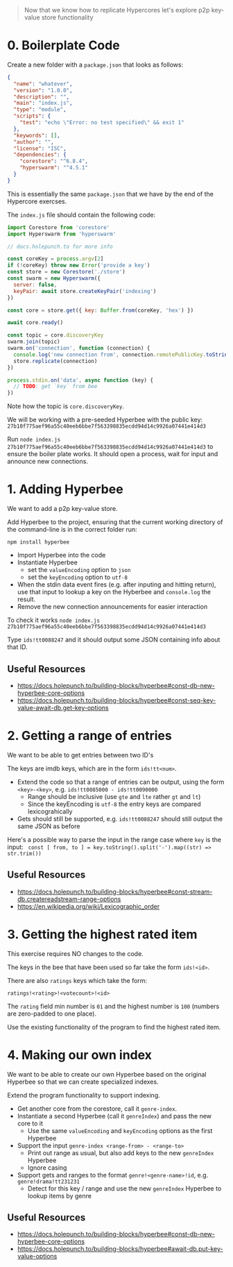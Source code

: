> Now that we know how to replicate Hypercores let's explore p2p key-value store functionality

# 0. Boilerplate Code

Create a new folder with a `package.json` that looks as follows: 

```json
{
  "name": "whatever",
  "version": "1.0.0",
  "description": "",
  "main": "index.js",
  "type": "module",
  "scripts": {
    "test": "echo \"Error: no test specified\" && exit 1"
  },
  "keywords": [],
  "author": "",
  "license": "ISC",
  "dependencies": {
    "corestore": "^6.8.4",
    "hyperswarm": "^4.5.1"
  }
}
```

This is essentially the same `package.json` that we have by the end of the Hypercore exercses.

The `index.js` file should contain the following code:

```js
import Corestore from 'corestore'
import Hyperswarm from 'hyperswarm'

// docs.holepunch.to for more info

const coreKey = process.argv[2]
if (!coreKey) throw new Error('provide a key')
const store = new Corestore('./store')
const swarm = new Hyperswarm({
  server: false,
  keyPair: await store.createKeyPair('indexing')
})

const core = store.get({ key: Buffer.from(coreKey, 'hex') })

await core.ready()

const topic = core.discoveryKey
swarm.join(topic)
swarm.on('connection', function (connection) {
  console.log('new connection from', connection.remotePublicKey.toString('hex'))
  store.replicate(connection)
})

process.stdin.on('data', async function (key) {
  // TODO: get `key` from bee
})
```

Note how the topic is `core.discoveryKey`.

We will be working with a pre-seeded Hyperbee with the public key: `27b10f775aef96a55c40eeb6bbe7f563398835ecdd94d14c9926a07441e414d3`

Run `node index.js 27b10f775aef96a55c40eeb6bbe7f563398835ecdd94d14c9926a07441e414d3` to ensure the boiler plate works. It should open a process, wait for input and announce new connections.


# 1. Adding Hyperbee

We want to add a p2p key-value store. 

Add Hyperbee to the project, ensuring that the current working directory of the command-line is in the correct folder run:

```
npm install hyperbee
```

* Import Hyperbee into the code
* Instantiate Hyperbee
  * set the `valueEncoding` option to `json`
  * set the `keyEncoding` option to `utf-8`
* When the stdin data event fires (e.g. after inputing and hitting return), use that input to lookup a key on the Hyberbee and `console.log` the result.
* Remove the new connection announcements for easier interaction

To check it works `node index.js 27b10f775aef96a55c40eeb6bbe7f563398835ecdd94d14c9926a07441e414d3`

Type `ids!tt0088247` and it should output some JSON containing info about that ID.

## Useful Resources

* https://docs.holepunch.to/building-blocks/hyperbee#const-db-new-hyperbee-core-options
* https://docs.holepunch.to/building-blocks/hyperbee#const-seq-key-value-await-db.get-key-options

# 2. Getting a range of entries

We want to be able to get entries between two ID's

The keys are imdb keys, which are in the form `ids!tt<num>`. 

* Extend the code so that a range of entries can be output, using the form `<key>-<key>`, e.g. `ids!tt0085000 - ids!tt0090000`
  * Range should be inclusive (use `gte` and `lte` rather `gt` and `lt`)
  * Since the keyEncoding is `utf-8` the entry keys are compared lexicograhically 
* Gets should still be supported, e.g. `ids!tt0088247` should still output the same JSON as before


Here's a possible way to parse the input in the range case where `key` is the input:
` const [ from, to ] = key.toString().split('-').map((str) => str.trim())`

## Useful Resources

* https://docs.holepunch.to/building-blocks/hyperbee#const-stream-db.createreadstream-range-options
* https://en.wikipedia.org/wiki/Lexicographic_order


# 3. Getting the highest rated item

This exercise requires NO changes to the code. 

The keys in the bee that have been used so far take the form `ids!<id>`. 

There are also `ratings` keys which take the form: 

```
ratings!<rating>!<votecount>!<id>
```

The `rating` field min number is `01` and the highest number is `100`
(numbers are zero-padded to one place).

Use the existing functionality of the program to find the highest rated item.

# 4. Making our own index

We want to be able to create our own Hyperbee based on the original Hyperbee so that we can create specialized indexes.

Extend the program functionality to support indexing. 

* Get another core from the corestore, call it `genre-index`.
* Instantiate a second Hyperbee (call it `genreIndex`) and pass the new core to it
  * Use the same `valueEncoding` and `keyEncoding` options as the first Hyperbee
* Support the input `genre-index <range-from> - <range-to>`
  * Print out range as usual, but also add keys to the new `genreIndex` Hyperbee
  * Ignore casing
* Support gets and ranges to the format `genre!<genre-name>!id`, e.g. `genre!drama!tt231231`
  * Detect for this key / range and use the new `genreIndex` Hyperbee to lookup items by genre
  

## Useful Resources

* https://docs.holepunch.to/building-blocks/hyperbee#const-db-new-hyperbee-core-options
* https://docs.holepunch.to/building-blocks/hyperbee#await-db.put-key-value-options